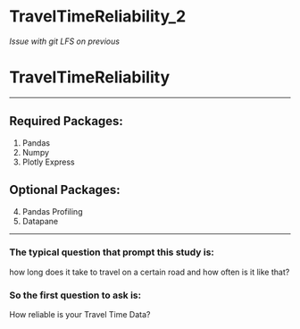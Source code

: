 # TravelTimeReliability_2
<i>Issue with git LFS on previous</i>

# TravelTimeReliability

---

## Required Packages:
1. Pandas
2. Numpy
3. Plotly Express

## Optional Packages:
4. Pandas Profiling
5. Datapane



---

### The typical question that prompt this study is:
how long does it take to travel on a certain road and how often is it like that?
### So the first question to ask is:
How reliable is your Travel Time Data?

